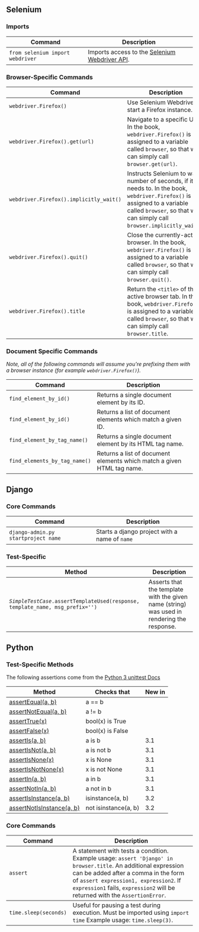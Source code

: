 ## Selenium

### Imports

<table>
    <thead>
        <tr>
            <th>Command</th>
            <th>Description</th>
        </tr>
    </thead>
    <tbody>
        <tr>
            <td><code>from selenium import webdriver</code></td>
            <td>Imports access to the <a href="http://docs.seleniumhq.org/docs/03_webdriver.jsp#introducing-webdriver">Selenium Webdriver API</a>.</td>
        </tr>
    </tbody>
</table>

### Browser-Specific Commands

<table>
    <thead>
        <tr>
            <th>Command</th>
            <th>Description</th>
        </tr>
    </thead>
    <tbody>
        <tr>
            <td><code>webdriver.Firefox()</code></td>
            <td>Use Selenium Webdriver to start a Firefox instance.</td>
        </tr>
        <tr>
            <td><code>webdriver.Firefox().get(url)</code></td>
            <td>Navigate to a specific URL. In the book, <code>webdriver.Firefox()</code> is assigned to a variable called <code>browser</code>, so that we can simply call <code>browser.get(url)</code>.</td>
        </tr>
        <tr>
            <td><code>webdriver.Firefox().implicitly_wait()</code></td>
            <td>Instructs Selenium to wait a number of seconds, if it needs to. In the book, <code>webdriver.Firefox()</code> is assigned to a variable called <code>browser</code>, so that we can simply call <code>browser.implicitly_wait()</code>.</td>
        </tr>
        <tr>
            <td><code>webdriver.Firefox().quit()</code></td>
            <td>Close the currently-active browser. In the book, <code>webdriver.Firefox()</code> is assigned to a variable called <code>browser</code>, so that we can simply call <code>browser.quit()</code>.</td>
        </tr>
        <tr>
            <td><code>webdriver.Firefox().title</code></td>
            <td>Return the <code>&lt;title&gt;</code> of the active browser tab. In the book, <code>webdriver.Firefox()</code> is assigned to a variable called <code>browser</code>, so that we can simply call <code>browser.title</code>.</td>
        </tr>
    </tbody>
</table>

### Document Specific Commands

<em>Note, all of the following commands will assume you're prefixing them with a browser instance (for example <code>webdriver.Firefox()</code>).</em>

<table>
    <thead>
        <tr>
            <th>Command</th>
            <th>Description</th>
        </tr>
    </thead>
    <tbody>
        <tr>
            <td><code>find_element_by_id()</code></td>
            <td>Returns a single document element by its ID.</td>
        </tr>
        <tr>
            <td><code>find_element_by_id()</code></td>
            <td>Returns a list of document elements which match a given ID.</td>
        </tr>
        <tr>
            <td><code>find_element_by_tag_name()</code></td>
            <td>Returns a single document element by its HTML tag name.</td>
        </tr>
        <tr>
            <td><code>find_elements_by_tag_name()</code></td>
            <td>Returns a list of document elements which match a given HTML tag name.</td>
        </tr>
    </tbody>
</table>

## Django

### Core Commands

<table>
    <thead>
        <tr>
            <th>Command</th>
            <th>Description</th>
        </tr>
    </thead>
    <tbody>
        <tr>
            <td><code>django-admin.py startproject name</code></td>
            <td>Starts a django project with a name of <code>name</code></td>
        </tr>
    </tbody>
</table>

### Test-Specific

<table>
    <thead>
        <tr>
            <th>Method</th>
            <th>Description</th>
        </tr>
    </thead>
    <tbody>
        <tr>
            <td><code><em>SimpleTestCase</em>.assertTemplateUsed(response, template_name, msg_prefix='')</code></td>
            <td>Asserts that the template with the given name (string) was used in rendering the response.</td>
        </tr>
    </tbody>
</table>

## Python

### Test-Specific Methods

The following assertions come from the [Python 3 unittest Docs](https://docs.python.org/3/library/unittest)

<table>
<thead>
    <tr>
        <th>Method</th>
        <th>Checks that</th>
        <th>New in</th>
    </tr>
</thead>
<tbody>
    <tr>
        <td><a href="https://docs.python.org/3/library/unittest.html#unittest.TestCase.assertEqual" title="unittest.TestCase.assertEqual">assertEqual(a, b)</a></td>
        <td>a == b</td>
        <td></td>
    </tr>
    <tr>
        <td><a href="https://docs.python.org/3/library/unittest.html#unittest.TestCase.assertNotEqual" title="unittest.TestCase.assertNotEqual">assertNotEqual(a, b)</a></td>
        <td>a != b</td>
        <td></td>
    </tr>
    <tr>
        <td><a href="https://docs.python.org/3/library/unittest.html#unittest.TestCase.assertTrue" title="unittest.TestCase.assertTrue">assertTrue(x)</a></td>
        <td>bool(x) is True</td>
        <td></td>
    </tr>
    <tr>
        <td><a href="https://docs.python.org/3/library/unittest.html#unittest.TestCase.assertFalse" title="unittest.TestCase.assertFalse">assertFalse(x)</a></td>
        <td>bool(x) is False</td>
        <td></td>
    </tr>
    <tr>
        <td><a href="https://docs.python.org/3/library/unittest.html#unittest.TestCase.assertIs" title="unittest.TestCase.assertIs">assertIs(a, b)</a></td>
        <td>a is b</td>
        <td>3.1</td>
    </tr>
    <tr>
        <td><a href="https://docs.python.org/3/library/unittest.html#unittest.TestCase.assertIsNot" title="unittest.TestCase.assertIsNot">assertIsNot(a, b)</a></td>
        <td>a is not b</td>
        <td>3.1</td>
    </tr>
    <tr>
        <td><a href="https://docs.python.org/3/library/unittest.html#unittest.TestCase.assertIsNone" title="unittest.TestCase.assertIsNone">assertIsNone(x)</a></td>
        <td>x is None</td>
        <td>3.1</td>
    </tr>
    <tr>
        <td><a href="https://docs.python.org/3/library/unittest.html#unittest.TestCase.assertIsNotNone" title="unittest.TestCase.assertIsNotNone">assertIsNotNone(x)</a></td>
        <td>x is not None</td>
        <td>3.1</td>
    </tr>
    <tr>
        <td><a href="https://docs.python.org/3/library/unittest.html#unittest.TestCase.assertIn" title="unittest.TestCase.assertIn">assertIn(a, b)</a></td>
        <td>a in b</td>
        <td>3.1</td>
    </tr>
    <tr>
        <td><a href="https://docs.python.org/3/library/unittest.html#unittest.TestCase.assertNotIn" title="unittest.TestCase.assertNotIn">assertNotIn(a, b)</a></td>
        <td>a not in b</td>
        <td>3.1</td>
    </tr>
    <tr>
        <td><a href="https://docs.python.org/3/library/unittest.html#unittest.TestCase.assertIsInstance" title="unittest.TestCase.assertIsInstance">assertIsInstance(a, b)</a></td>
        <td>isinstance(a, b)</td>
        <td>3.2</td>
    </tr>
    <tr>
        <td><a href="https://docs.python.org/3/library/unittest.html#unittest.TestCase.assertNotIsInstance" title="unittest.TestCase.assertNotIsInstance">assertNotIsInstance(a, b)</a></td>
        <td>not isinstance(a, b)</td>
        <td>3.2</td>
    </tr>
</tbody>
</table>

### Core Commands

<table>
    <thead>
        <tr>
            <th>Command</th>
            <th>Description</th>
        </tr>
    </thead>
    <tbody>
        <tr>
            <td><code>assert</code></td>
            <td>A statement with tests a condition. Example usage: <code>assert 'Django' in browser.title</code>. An additional expression can be added after a comma in the form of <code>assert expression1, expression2</code>. If <code>expression1</code> fails, <code>expression2</code> will be returned with the <code>AssertionError</code>.</td>
        </tr>
    </tbody>
    <tbody>
        <tr>
            <td><code>time.sleep(seconds)</code></td>
            <td>Useful for pausing a test during execution. Must be imported using <code>import time</code> Example usage: <code>time.sleep(3)</code>.</td>
        </tr>
    </tbody>
</table>